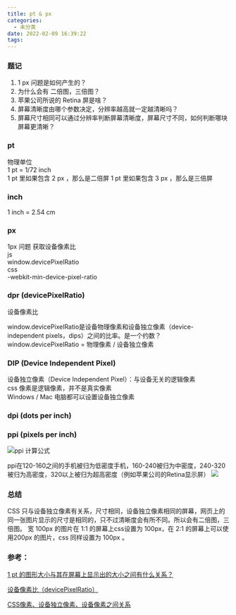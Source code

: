 ```yaml
---
title: pt & px
categories:
  - 未分类
date: 2022-02-09 16:39:22
tags:
---
```

### 题记

1. 1 px 问题是如何产生的？
2. 为什么会有 二倍图，三倍图？
3. 苹果公司所说的 Retina 屏是啥？
4. 屏幕清晰度由哪个参数决定，分辨率越高就一定越清晰吗？
5. 屏幕尺寸相同可以通过分辨率判断屏幕清晰度，屏幕尺寸不同，如何判断哪块屏幕更清晰？

### pt
物理单位  
1 pt = 1/72 inch  
1 pt 里如果包含 2 px ，那么是二倍屏
1 pt 里如果包含 3 px ，那么是三倍屏

### inch
1 inch = 2.54 cm 

### px
1px 问题
获取设备像素比  
js  
window.devicePixelRatio  
css  
-webkit-min-device-pixel-ratio
### dpr (devicePixelRatio)
设备像素比

window.devicePixelRatio是设备物理像素和设备独立像素（device-independent pixels，dips）之间的比率。是一个约数？
window.devicePixelRatio = 物理像素 / 设备独立像素 
### DIP (Device Independent Pixel) 
设备独立像素（Device Independent Pixel）：与设备无关的逻辑像素  
css 像素是逻辑像素，并不是真实像素  
Windows / Mac 电脑都可以设置设备独立像素

### dpi (dots per inch)

### ppi (pixels per inch)
![ppi 计算公式](https://images2015.cnblogs.com/blog/984702/201704/984702-20170412161418626-799396908.png)

ppi在120-160之间的手机被归为低密度手机，160-240被归为中密度，240-320被归为高密度，320以上被归为超高密度（例如苹果公司的Retina显示屏）
![](https://images2015.cnblogs.com/blog/984702/201704/984702-20170412163336783-427220997.png)
### 总结
CSS 只与设备独立像素有关系，尺寸相同，设备独立像素相同的屏幕，网页上的同一张图片显示的尺寸是相同的，只不过清晰度会有所不同。所以会有二倍图，三倍图。
宽 100px 的图片在 1:1 的屏幕上css设置为 100px，在 2:1 的屏幕上可以使用200px 的图片，css 同样设置为 100px 。


### 参考：  
[1 pt 的图形大小与其在屏幕上显示出的大小之间有什么关系？](https://www.zhihu.com/question/19851058)  

[设备像素比（devicePixelRatio）](https://blog.csdn.net/xueli_2017/article/details/91492971)

[CSS像素、设备独立像素、设备像素之间关系](https://www.cnblogs.com/jiangzilong/p/6700023.html)